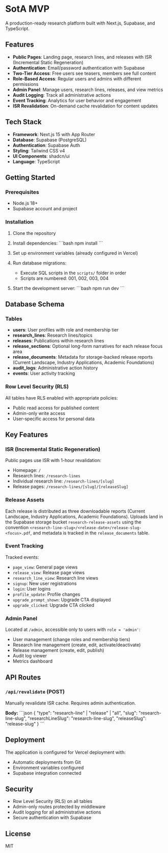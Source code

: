 # SotA MVP

A production-ready research platform built with Next.js, Supabase, and TypeScript.

## Features

- **Public Pages**: Landing page, research lines, and releases with ISR (Incremental Static Regeneration)
- **Authentication**: Email/password authentication with Supabase
- **Two-Tier Access**: Free users see teasers, members see full content
- **Role-Based Access**: Regular users and admins with different permissions
- **Admin Panel**: Manage users, research lines, releases, and view metrics
- **Audit Logging**: Track all administrative actions
- **Event Tracking**: Analytics for user behavior and engagement
- **ISR Revalidation**: On-demand cache revalidation for content updates

## Tech Stack

- **Framework**: Next.js 15 with App Router
- **Database**: Supabase (PostgreSQL)
- **Authentication**: Supabase Auth
- **Styling**: Tailwind CSS v4
- **UI Components**: shadcn/ui
- **Language**: TypeScript

## Getting Started

### Prerequisites

- Node.js 18+
- Supabase account and project

### Installation

1. Clone the repository
2. Install dependencies:
   \`\`\`bash
   npm install
   \`\`\`

3. Set up environment variables (already configured in Vercel)

4. Run database migrations:
   - Execute SQL scripts in the `scripts/` folder in order
   - Scripts are numbered: 001, 002, 003, 004

5. Start the development server:
   \`\`\`bash
   npm run dev
   \`\`\`

## Database Schema

### Tables

- **users**: User profiles with role and membership tier
- **research_lines**: Research lines/topics
- **releases**: Publications within research lines
- **release_sections**: Optional long-form narratives for each release focus area
- **release_documents**: Metadata for storage-backed release reports (Current Landscape, Industry Applications, Academic Foundations)
- **audit_logs**: Administrative action history
- **events**: User activity tracking

### Row Level Security (RLS)

All tables have RLS enabled with appropriate policies:
- Public read access for published content
- Admin-only write access
- User-specific access for personal data

## Key Features

### ISR (Incremental Static Regeneration)

Public pages use ISR with 1-hour revalidation:
- Homepage: `/`
- Research lines: `/research-lines`
- Individual research line: `/research-lines/[slug]`
- Release pages: `/research-lines/[slug]/[releaseSlug]`

### Release Assets

Each release is distributed as three downloadable reports (Current Landscape, Industry Applications, Academic Foundations).
Uploads land in the Supabase storage bucket `research-release-assets` using the convention
`<research-line-slug>/<release-date>/release-slug-<focus>.pdf`, and metadata is tracked in the `release_documents` table.

### Event Tracking

Tracked events:
- `page_view`: General page views
- `release_view`: Release page views
- `research_line_view`: Research line views
- `signup`: New user registrations
- `login`: User logins
- `profile_update`: Profile changes
- `upgrade_prompt_shown`: Upgrade CTA displayed
- `upgrade_clicked`: Upgrade CTA clicked

### Admin Panel

Located at `/admin`, accessible only to users with `role = 'admin'`:
- User management (change roles and membership tiers)
- Research line management (create, edit, activate/deactivate)
- Release management (create, edit, publish)
- Audit log viewer
- Metrics dashboard

## API Routes

### `/api/revalidate` (POST)

Manually revalidate ISR cache. Requires admin authentication.

**Body:**
\`\`\`json
{
  "type": "research-line" | "release" | "all",
  "slug": "research-line-slug",
  "researchLineSlug": "research-line-slug",
  "releaseSlug": "release-slug"
}
\`\`\`

## Deployment

The application is configured for Vercel deployment with:
- Automatic deployments from Git
- Environment variables configured
- Supabase integration connected

## Security

- Row Level Security (RLS) on all tables
- Admin-only routes protected by middleware
- Audit logging for all administrative actions
- Secure authentication with Supabase

## License

MIT
